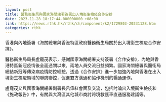 ```yaml
---
layout: post
title: 醫務衞生局與國家海關總署簽署出入境衞生檢疫合作安排
date: 2023-11-28 18:17:44.000000000 +08:00
link: https://news.rthk.hk/rthk/ch/component/k2/1729803-20231128.htm
categories: rthk
---
```


香港與內地簽署《海關總署與香港特區政府醫務衞生局關於出入境衞生檢疫合作安排》。

醫務衞生局局長盧寵茂表示，感謝國家海關總署支持簽署《合作安排》，內地與香港特區新冠疫情後全面通關以來，兩地人員交流日益頻繁。國家海關總署與醫衞局總結新冠等傳染病疫情防控經驗，透過《合作安排》進一步加強內地與香港在出入境衞生檢疫領域的聯防聯控，促進雙方溝通和協作機制的暢通運作。

盧寵茂又與國家海關總署副署長呂偉紅會面及交流，包括討論出入境衞生檢疫和《施政報告》中，有關與大灣區其他城市商討跨境救護車直通服務建議等。

